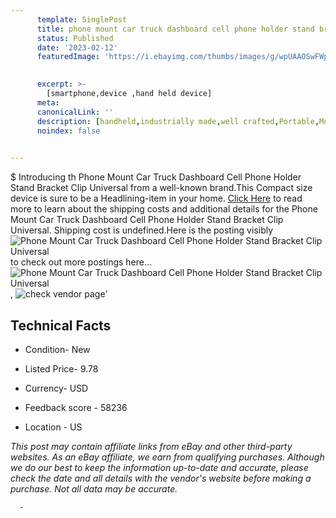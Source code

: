 ```yaml
---
      template: SinglePost
      title: phone mount car truck dashboard cell phone holder stand bracket clip universal
      status: Published
      date: '2023-02-12'
      featuredImage: 'https://i.ebayimg.com/thumbs/images/g/wpUAAOSwFWpjs5H6/s-l225.jpg'
       

      excerpt: >-
        [smartphone,device ,hand held device]
      meta:
      canonicalLink: ''
      description: [handheld,industrially made,well crafted,Portable,Mobile,Compact,Convenient,Lightweight,Maneuverable,Man-portable,Miniature,Carriable,Hand-held,Light,Holdable,Transportable,Mobile device,Pocket-sized,On-the-go,Wireless,Cordless,Compact size,Convenient size, smartphone,device ,hand held device]
      noindex: false
      

---
```

$
      Introducing th Phone Mount Car Truck Dashboard Cell Phone Holder Stand Bracket Clip Universal from a well-known brand.This Compact size device  is sure to be a Headlining-item in your home. [Click Here](https://www.ebay.com/itm/204203993094?fits=Make%3AMercury&hash=item2f8b81a806%3Ag%3AwpUAAOSwFWpjs5H6&mkevt=1&mkcid=1&mkrid=711-53200-19255-0&campid=%253CePNCampaignId%253E&customid=%253CreferenceId%253E&toolid=10049) to read more to learn about the shipping costs and additional details for the Phone Mount Car Truck Dashboard Cell Phone Holder Stand Bracket Clip Universal. Shipping cost is undefined.Here is the posting visibly ![Phone Mount Car Truck Dashboard Cell Phone Holder Stand Bracket Clip Universal](https://i.ebayimg.com/thumbs/images/g/wpUAAOSwFWpjs5H6/s-l225.jpg) to check out more postings here... ![Phone Mount Car Truck Dashboard Cell Phone Holder Stand Bracket Clip Universal](https://i.ebayimg.com/images/g/wpUAAOSwFWpjs5H6/s-l1200.jpg), ![check vendor page](https://origin-galleryplus.ebayimg.com/ws/web/204203993094_2_0_1/225x225.jpg,https://origin-galleryplus.ebayimg.com/ws/web/204203993094_3_0_1/225x225.jpg,https://origin-galleryplus.ebayimg.com/ws/web/204203993094_4_0_1/225x225.jpg,https://origin-galleryplus.ebayimg.com/ws/web/204203993094_5_0_1/225x225.jpg,https://origin-galleryplus.ebayimg.com/ws/web/204203993094_6_0_1/225x225.jpg,https://origin-galleryplus.ebayimg.com/ws/web/204203993094_7_0_1/225x225.jpg,https://origin-galleryplus.ebayimg.com/ws/web/204203993094_8_0_1/225x225.jpg,https://origin-galleryplus.ebayimg.com/ws/web/204203993094_9_0_1/225x225.jpg,https://origin-galleryplus.ebayimg.com/ws/web/204203993094_10_0_1/225x225.jpg,https://origin-galleryplus.ebayimg.com/ws/web/204203993094_11_0_1/225x225.jpg,https://origin-galleryplus.ebayimg.com/ws/web/204203993094_12_0_1/225x225.jpg)'

      

 ## Technical Facts 



     
      

 - Condition- New 


      

 - Listed Price- 9.78 


      

 - Currency- USD 


      

 - Feedback score - 58236 


      

 - Location - US 


      
      

 *_This post may contain affiliate links from eBay and other third-party websites. As an eBay affiliate, we earn from qualifying purchases. Although we do our best to keep the information up-to-date and accurate, please check the date and all details with the vendor's website before making a purchase. Not all data may be accurate._*




      -
